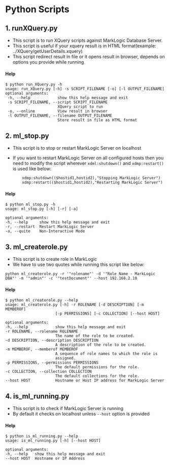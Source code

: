 # Python Scripts
## 1. runXQuery.py
 * This script is to run XQuery scripts against MarkLogic Database Server.
 * This script is useful if your xquery result is in HTML format(example: ../XQuery/getUserDetails.xquery)
 * This script redirect result in file or it opens result in browser, depends on options you provide while running

 #### Help
 ```
 $ python run_XQuery.py -h
usage: run_XQuery.py [-h] -s SCRIPT_FILENAME [-o] [-l OUTPUT_FILENAME]
optional arguments:
  -h, --help            show this help message and exit
  -s SCRIPT_FILENAME, --script SCRIPT_FILENAME
                        XQuery script to run
  -o, --online          View result in browser
  -l OUTPUT_FILENAME, --filename OUTPUT_FILENAME
                        Store result in file as HTML format

 ```   
## 2. ml_stop.py
  * This script is to stop or restart MarkLogic Server on localhost
  * If you want to restart MarkLogic Server on all configured hosts then you need to modify the script wherever `xdml:shutdown()` and `xdmp:restart()` is used like below:


      ```
          xdmp:shutdown(($hostid1,hostid2),"Stopping MarkLogic Server")
          xdmp:restart(($hostid1,hostid2),"Restarting MarkLogic Server")
      ```

  #### Help
  ```
  $ python ml_stop.py -h
  usage: ml_stop.py [-h] [-r] [-a]

  optional arguments:
  -h, --help     show this help message and exit
  -r, --restart  Restart MarkLogic Server
  -a, --quite    Non-Interactive Mode

  ```

## 3. ml_createrole.py
  * This script is to create role in MarkLogic
  * We have to use two quotes while running this script like below:

  ```
  python ml_createrole.py -r '"rolename"' -d '"Role Name - MarkLogic DBA"' -m '"admin"' -c '"testDocument"' --host 192.168.2.10
  ```

  #### Help

  ```
  $ python ml_createrole.py --help
usage: ml_createrole.py [-h] -r ROLENAME [-d DESCRIPTION] [-m MEMBEROF]
                        [-p PERMISSIONS] [-c COLLECTION] [--host HOST]

optional arguments:
  -h, --help            show this help message and exit
  -r ROLENAME, --rolename ROLENAME
                        The name of the role to be created.
  -d DESCRIPTION, --description DESCRIPTION
                        A description of the role to be created.
  -m MEMBEROF, --memberof MEMBEROF
                        A sequence of role names to which the role is
                        assigned.
  -p PERMISSIONS, --permissions PERMISSIONS
                        The default permissions for the role.
  -c COLLECTION, --collection COLLECTION
                        The default collections for the role.
  --host HOST           Hostname or Host IP address for MarkLogic Server

  ```

## 4. is_ml_running.py

  * This script is to check if MarkLogic Server is running
  * By default it checks on localhost unless `--host` option is provided

  #### Help

  ```
  $ python is_ml_running.py --help
usage: is_ml_running.py [-h] [--host HOST]

optional arguments:
  -h, --help   show this help message and exit
  --host HOST  Hostname or IP Address
  ```
